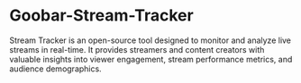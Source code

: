 # Goobar-Stream-Tracker
Stream Tracker is an open-source tool designed to monitor and analyze live streams in real-time. It provides streamers and content creators with valuable insights into viewer engagement, stream performance metrics, and audience demographics.
